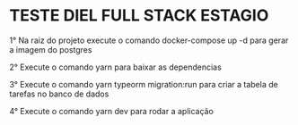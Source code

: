 # TESTE DIEL FULL STACK ESTAGIO

1° Na raiz do projeto execute o comando docker-compose up -d para gerar a imagem do postgres

2° Execute o comando yarn para baixar as dependencias

3° Execute o comando yarn typeorm migration:run para criar a tabela de tarefas no banco de dados

4° Execute o comando yarn dev para rodar a aplicação
